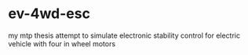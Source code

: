 # ev-4wd-esc
my mtp thesis attempt to simulate electronic stability control for electric vehicle with four in wheel motors
